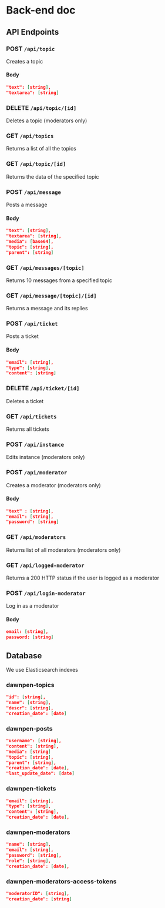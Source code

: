 # Back-end doc

## API Endpoints

### POST `/api/topic`

Creates a topic

#### Body

``` json
"text": [string],
"textarea": [string]
```

### DELETE `/api/topic/[id]`

Deletes a topic (moderators only)

### GET `/api/topics`

Returns a list of all the topics

### GET `/api/topic/[id]`

Returns the data of the specified topic

### POST `/api/message`

Posts a message

#### Body

```json
"text": [string],
"textarea": [string],
"media": [base64],
"topic": [string],
"parent": [string]
```

### GET `/api/messages/[topic]`

Returns 10 messages from a specified topic

### GET `/api/message/[topic]/[id]`

Returns a message and its replies

### POST `/api/ticket`

Posts a ticket

#### Body

``` json
"email": [string],
"type": [string],
"content": [string]
```

### DELETE `/api/ticket/[id]`

Deletes a ticket

### GET `/api/tickets`

Returns all tickets

### POST `/api/instance`

Edits instance (moderators only)

### POST `/api/moderator`

Creates a moderator (moderators only)

#### Body

``` json
"text" : [string],
"email": [string],
"password": [string]
```


### GET `/api/moderators`

Returns list of all moderators (moderators only)

### GET `/api/logged-moderator`

Returns a 200 HTTP status if the user is logged as a moderator

### POST `/api/login-moderator`

Log in as a moderator

#### Body

``` json
email: [string],
password: [string]
```

## Database

We use Elasticsearch indexes

### dawnpen-topics

``` json
"id": [string],
"name": [string],
"descr": [string],
"creation_date": [date]
```

### dawnpen-posts

``` json
"username": [string],
"content": [string],
"media": [string]
"topic": [string],
"parent": [string],
"creation_date": [date],
"last_update_date": [date]
```

### dawnpen-tickets

``` json
"email": [string],
"type": [string],
"content": [string],
"creation_date": [date],
```

### dawnpen-moderators

``` json
"name": [string],
"email": [string],
"password": [string],
"role": [string],
"creation_date": [date],
```

### dawnpen-moderators-access-tokens

``` json
"moderatorID": [string],
"creation_date": [string]
```

